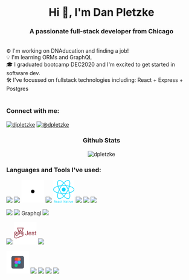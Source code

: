 <h1 align="center">Hi 👋, I'm Dan Pletzke</h1>
<h3 align="center">A passionate full-stack developer from Chicago</h3>

<br>
⚙️ I'm working on DNAducation and finding a job!<br>
💡 I'm learning ORMs and GraphQL <br>
🎓 I graduated bootcamp DEC2020 and I'm excited to get started in software dev. <br>
🛠️ I've focussed on fullstack technologies including: React + Express + Postgres <br>
<br>
<h3 align="left">Connect with me:</h3>
<p align="left">
<a href="https://linkedin.com/in/djpletzke" target="blank"><img align="center" src="https://cdn.jsdelivr.net/npm/simple-icons@3.0.1/icons/linkedin.svg" alt="djpletzke" height="30" width="40" /></a>
<a href="https://medium.com/@dpletzke" target="blank"><img align="center" src="https://cdn.jsdelivr.net/npm/simple-icons@3.0.1/icons/medium.svg" alt="@dpletzke" height="30" width="40" /></a>
</p>

<h3 align="center">Github Stats</h3>
<p align='center'><img align="center" src="https://github-readme-streak-stats.herokuapp.com/?user=dpletzke&theme=dark" alt="dpletzke" /></p>

<h3 align="left">Languages and Tools I've used:</h3>
<p align="left>
    <img src="https://github.com/dpletzke/devicon/blob/master/icons/javascript/javascript-plain.svg" height="60">
    <img src="https://github.com/dpletzke/devicon/blob/master/icons/typescript/typescript-plain.svg" height="60">
    <img src="https://github.com/dpletzke/devicon/blob/master/icons/ruby/ruby-plain-wordmark.svg" height="60">
    <img src="assets/icons/dot.png" height="60">                                                                                                     
    <img src="https://github.com/dpletzke/devicon/blob/master/icons/react/react-original-wordmark.svg" height="60">
    <img src="assets/icons/react-native.png" height="60">
    <img src="https://github.com/dpletzke/devicon/blob/master/icons/materialui/materialui-original.svg" height="60">
    <img src="https://github.com/dpletzke/devicon/blob/master/icons/bootstrap/bootstrap-plain-wordmark.svg" height="60">
    <img src="https://github.com/dpletzke/devicon/blob/master/icons/css3/css3-plain-wordmark.svg" height="60">
</p>
  <p align="left">
    <img src="https://github.com/dpletzke/devicon/blob/master/icons/nodejs/nodejs-original-wordmark.svg" height="60">
    <img src="https://github.com/dpletzke/devicon/blob/master/icons/postgresql/postgresql-original-wordmark.svg" height="60">
    Graphql
    <img src="https://github.com/dpletzke/devicon/blob/master/icons/rails/rails-original-wordmark.svg" height="60">
  </p>
  <p align="left">
    <img src="https://github.com/cypress-io/cypress-icons/blob/master/src/icons/icon_128x128.png" height="60">
    <img src="assets/icons/jest.png" height="60">
    <img src="https://github.com/dpletzke/devicon/blob/master/icons/mocha/mocha-plain.svg" height="60">
  </p>
  <p align="left">
    <img src="assets/icons/iconfinder_Figma_1_square_2925245.png" height="60">
    <img src="https://github.com/dpletzke/devicon/blob/master/icons/electron/electron-original-wordmark.svg" height="60">
    <img src="https://github.com/dpletzke/devicon/blob/master/icons/linux/linux-original.svg" height="60">
    <img src="https://github.com/dpletzke/devicon/blob/master/icons/heroku/heroku-original-wordmark.svg" height="60">
    <img src="https://github.com/dpletzke/devicon/blob/master/icons/git/git-original-wordmark.svg" height="60">
  </p>
  <div>
